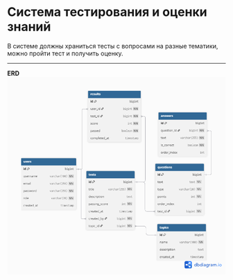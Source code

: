# Система тестирования и оценки знаний
В системе должны храниться тесты с вопросами на разные тематики, можно пройти тест и получить оценку.
___
**ERD**
![er-diagram.png](docs%2Ferd.png)
